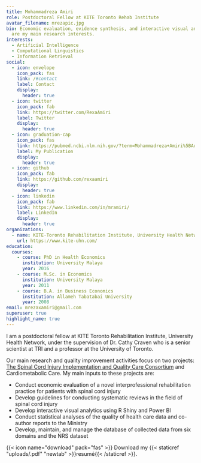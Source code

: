 ```yaml
---
title: Mohammadreza Amiri
role: Postdoctoral Fellow at KITE Toronto Rehab Institute
avatar_filename: mrezapic.jpg
bio: Economic evaluation, evidence synthesis, and interactive visual analytics
  are my main research interests.
interests:
  - Artificial Intelligence
  - Computational Linguistics
  - Information Retrieval
social:
  - icon: envelope
    icon_pack: fas
    link: /#contact
    label: Contact
    display:
      header: true
  - icon: twitter
    icon_pack: fab
    link: https://twitter.com/RexaAmiri
    label: Twitter
    display:
      header: true
  - icon: graduation-cap
    icon_pack: fas
    link: https://pubmed.ncbi.nlm.nih.gov/?term=Mohammadreza+Amiri%5BAuthor%5D&sort=date
    label: My Publication
    display:
      header: true
  - icon: github
    icon_pack: fab
    link: https://github.com/rexaamiri
    display:
      header: true
  - icon: linkedin
    icon_pack: fab
    link: https://www.linkedin.com/in/mramiri/
    label: LinkedIn
    display:
      header: true
organizations:
  - name: KITE-Toronto Rehabilitation Institute, University Health Network
    url: https://www.kite-uhn.com/
education:
  courses:
    - course: PhD in Health Economics
      institution: University Malaya
      year: 2016
    - course: M.Sc. in Economics
      institution: University Malaya
      year: 2011
    - course: B.A. in Business Economics
      institution: Allameh Tabatabai University
      year: 2008
email: mrezaxamiri@gmail.com
superuser: true
highlight_name: true
---
```

I am a postdoctoral fellow at KITE Toronto Rehabilitation Institute, University Health Network, under the supervision of Dr. Cathy Craven who is a senior scientist at TRI and a professor at the University of Toronto. 

Our main research and quality improvement activities focus on two projects: [The Spinal Cord Injury Implementation and Quality Care Consortium](https://www.sciconsortium.ca/) [](https://www.sciconsortium.ca/)and Cardiometabolic Care. My main inputs to these projects are:

* Conduct economic evaluation of a novel interprofessional rehabilitation practice for patients with spinal cord injury
* Develop guidelines for conducting systematic reviews in the field of spinal cord injury
* Develop interactive visual analytics using R Shiny and Power BI
* Conduct statistical analyses of the quality of health care data and co-author reports to the Ministry
* Develop, maintain, and manage the database of collected data from six domains and the NRS dataset

{{< icon name="download" pack="fas" >}} Download my {{< staticref "uploads/.pdf" "newtab" >}}resumé{{< /staticref >}}.